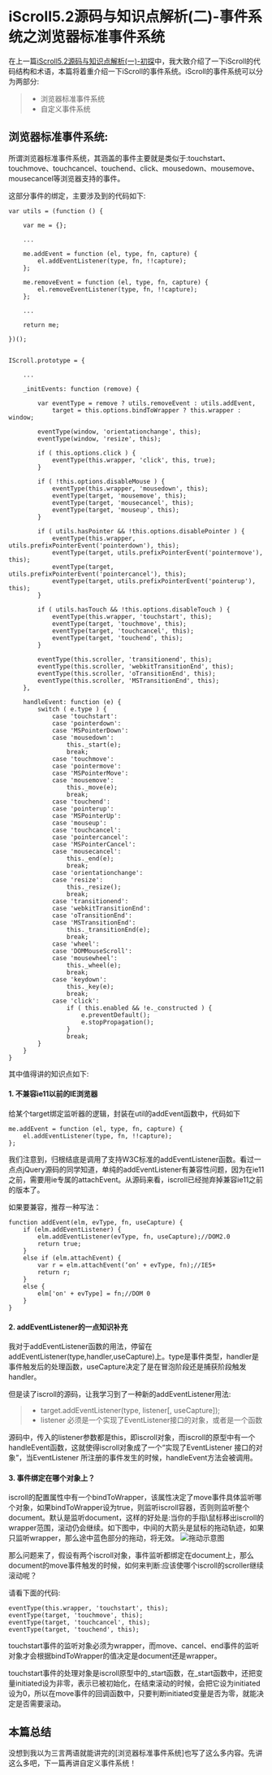 # iScroll5.2源码与知识点解析(二)-事件系统之浏览器标准事件系统

在上一篇[iScroll5.2源码与知识点解析(一)-初探](https://github.com/yaojijiayou/blog/blob/master/iframe%E5%BC%95%E5%85%A5%E9%A1%B5%E9%9D%A2%E4%B8%8E%E4%B8%BB%E9%A1%B5%E9%9D%A2%E7%9A%84viewport%E8%AE%BE%E7%BD%AE%E5%86%B2%E7%AA%81%E9%97%AE%E9%A2%98%E6%8E%A2%E8%AE%A8.md)中，我大致介绍了一下iScroll的代码结构和术语，本篇将着重介绍一下iScroll的事件系统。iScroll的事件系统可以分为两部分:
> * 浏览器标准事件系统
> * 自定义事件系统


## 浏览器标准事件系统:

所谓浏览器标准事件系统，其涵盖的事件主要就是类似于:touchstart、touchmove、touchcancel、touchend、click、mousedown、mousemove、mousecancel等浏览器支持的事件。

这部分事件的绑定，主要涉及到的代码如下:

```
var utils = (function () {

	var me = {};

	...

	me.addEvent = function (el, type, fn, capture) {
		el.addEventListener(type, fn, !!capture);
	};

	me.removeEvent = function (el, type, fn, capture) {
		el.removeEventListener(type, fn, !!capture);
	};

	...

	return me;

})();


IScroll.prototype = {

	...

	_initEvents: function (remove) {

		var eventType = remove ? utils.removeEvent : utils.addEvent,
			target = this.options.bindToWrapper ? this.wrapper : window;

		eventType(window, 'orientationchange', this);
		eventType(window, 'resize', this);

		if ( this.options.click ) {
			eventType(this.wrapper, 'click', this, true);
		}

		if ( !this.options.disableMouse ) {
			eventType(this.wrapper, 'mousedown', this);
			eventType(target, 'mousemove', this);
			eventType(target, 'mousecancel', this);
			eventType(target, 'mouseup', this);
		}

		if ( utils.hasPointer && !this.options.disablePointer ) {
			eventType(this.wrapper, utils.prefixPointerEvent('pointerdown'), this);
			eventType(target, utils.prefixPointerEvent('pointermove'), this);
			eventType(target, utils.prefixPointerEvent('pointercancel'), this);
			eventType(target, utils.prefixPointerEvent('pointerup'), this);
		}

		if ( utils.hasTouch && !this.options.disableTouch ) {
			eventType(this.wrapper, 'touchstart', this);
			eventType(target, 'touchmove', this);
			eventType(target, 'touchcancel', this);
			eventType(target, 'touchend', this);
		}

		eventType(this.scroller, 'transitionend', this);
		eventType(this.scroller, 'webkitTransitionEnd', this);
		eventType(this.scroller, 'oTransitionEnd', this);
		eventType(this.scroller, 'MSTransitionEnd', this);
	},

	handleEvent: function (e) {
		switch ( e.type ) {
			case 'touchstart':
			case 'pointerdown':
			case 'MSPointerDown':
			case 'mousedown':
				this._start(e);
				break;
			case 'touchmove':
			case 'pointermove':
			case 'MSPointerMove':
			case 'mousemove':
				this._move(e);
				break;
			case 'touchend':
			case 'pointerup':
			case 'MSPointerUp':
			case 'mouseup':
			case 'touchcancel':
			case 'pointercancel':
			case 'MSPointerCancel':
			case 'mousecancel':
				this._end(e);
				break;
			case 'orientationchange':
			case 'resize':
				this._resize();
				break;
			case 'transitionend':
			case 'webkitTransitionEnd':
			case 'oTransitionEnd':
			case 'MSTransitionEnd':
				this._transitionEnd(e);
				break;
			case 'wheel':
			case 'DOMMouseScroll':
			case 'mousewheel':
				this._wheel(e);
				break;
			case 'keydown':
				this._key(e);
				break;
			case 'click':
				if ( this.enabled && !e._constructed ) {
					e.preventDefault();
					e.stopPropagation();
				}
				break;
		}
	}
}
```

其中值得讲的知识点如下:

#### 1. 不兼容ie11以前的IE浏览器

给某个target绑定监听器的逻辑，封装在util的addEvent函数中，代码如下

```
me.addEvent = function (el, type, fn, capture) {
	el.addEventListener(type, fn, !!capture);
};

```
我们注意到，归根结底是调用了支持W3C标准的addEventListener函数。看过一点点jQuery源码的同学知道，单纯的addEventListener有兼容性问题，因为在ie11之前，需要用ie专属的attachEvent。从源码来看，iscroll已经抛弃掉兼容ie11之前的版本了。

如果要兼容，推荐一种写法：
```
function addEvent(elm, evType, fn, useCapture) {
	if (elm.addEventListener) {
		elm.addEventListener(evType, fn, useCapture);//DOM2.0
		return true;
	}
	else if (elm.attachEvent) {
		var r = elm.attachEvent(‘on‘ + evType, fn);//IE5+
		return r;
	}
	else {
		elm['on' + evType] = fn;//DOM 0
	}
}
```

#### 2. addEventListener的一点知识补充

我对于addEventListener函数的用法，停留在addEventListener(type,handler,useCapture)上。type是事件类型，handler是事件触发后的处理函数，useCapture决定了是在冒泡阶段还是捕获阶段触发handler。

但是读了iscroll的源码，让我学习到了一种新的addEventListener用法:
> * target.addEventListener(type, listener[, useCapture]);
> * listener 必须是一个实现了EventListener接口的对象，或者是一个函数

源码中，传入的listener参数都是this，即iscroll对象，而iscroll的原型中有一个handleEvent函数，这就使得iscroll对象成了一个“实现了EventListener 接口的对象”，当EventListener 所注册的事件发生的时候，handleEvent方法会被调用。


#### 3. 事件绑定在哪个对象上？

iscroll的配置属性中有一个bindToWrapper，该属性决定了move事件具体监听哪个对象，如果bindToWrapper设为true，则监听iscroll容器，否则则监听整个document。默认是监听document，这样的好处是:当你的手指\鼠标移出iscroll的wrapper范围，滚动仍会继续。如下图中，中间的大箭头是鼠标的拖动轨迹，如果只监听wrapper，那么途中蓝色部分的拖动，将无效。
![拖动示意图](https://github.com/yaojijiayou/blog/blob/master/img/bindtowrapper.png)

那么问题来了，假设有两个iscroll对象，事件监听都绑定在document上，那么document的move事件触发的时候，如何来判断:应该使哪个iscroll的scroller继续滚动呢？

请看下面的代码:

```
eventType(this.wrapper, 'touchstart', this);
eventType(target, 'touchmove', this);
eventType(target, 'touchcancel', this);
eventType(target, 'touchend', this);
```
touchstart事件的监听对象必须为wrapper，而move、cancel、end事件的监听对象才会根据bindToWrapper的值决定是document还是wrapper。

touchstart事件的处理对象是iscroll原型中的_start函数，在_start函数中，还把变量initiated设为非零，表示已被初始化，在结束滚动的时候，会把它设为initiated设为0，所以在move事件的回调函数中，只要判断initiated变量是否为零，就能决定是否需要滚动。


## 本篇总结

没想到我以为三言两语就能讲完的[浏览器标准事件系统]也写了这么多内容。先讲这么多吧，下一篇再讲自定义事件系统！





